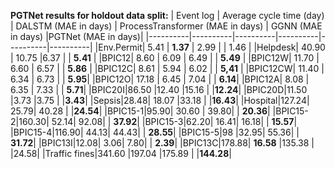 **PGTNet results for holdout data split:**
| Event log | Average cycle time (day) | DALSTM (MAE in days) | ProcessTransformer (MAE in days) | GGNN (MAE in days) |PGTNet (MAE in days)|
|----------|----------|----------|----------|----------|----------|
|Env.Permit| 5.41 | **1.37** | 2.99 |  | 1.46 |
|Helpdesk| 40.90 | 10.75 |6.37 | | **5.41** |
|BPIC12| 8.60 | 6.09 | 6.49 | | **5.49** |
|BPIC12W| 11.70 | 6.60 | 6.57 | | **5.86** |
|BPIC12C| 8.61 | 5.94 | 6.02 |  |	**5,41** |
|BPIC12CW| 11.40 | 6.34 | 6.73 |		| **5.95**|
|BPIC12O| 17.18 | 6.45	| 7.04 |		| **6.14**|
|BPIC12A| 8.08 | 6.35 |		7.33 |	|	**5.71**|
|BPIC20I|86.50	|12.40	|15.16	|	|**12.24**|
|BPIC20D|11.50	|3.73	|3.75	|	|**3.43**|
|Sepsis|28.48|	18.07	|33.18	|	|**16.43**|
|Hospital|127.24|	25.79|	40.28	| |**24.54**|
|BPIC15-1|95.90|	30.60	|	39.80| |	**20.36**|
|BPIC15-2|160.30|	52.14|	92.08| |	**37.92**|
|BPIC15-3|62.20|	16.41|	16.18|	|	**15.57**|
|BPIC15-4|116.90|	44.13|	44.43|	|	**28.55**|
|BPIC15-5|98	|32.95|	55.36|	|	**31.72**|
|BPIC13I|12.08|	3.06|	7.80|	|	**2.39**|
|BPIC13C|178.88|	**16.58**	|135.38	|	|24.58|
|Traffic fines|341.60	|197.04	|175.89	|	|**144.28**|
<!-- This is not remaining of the table. -->

